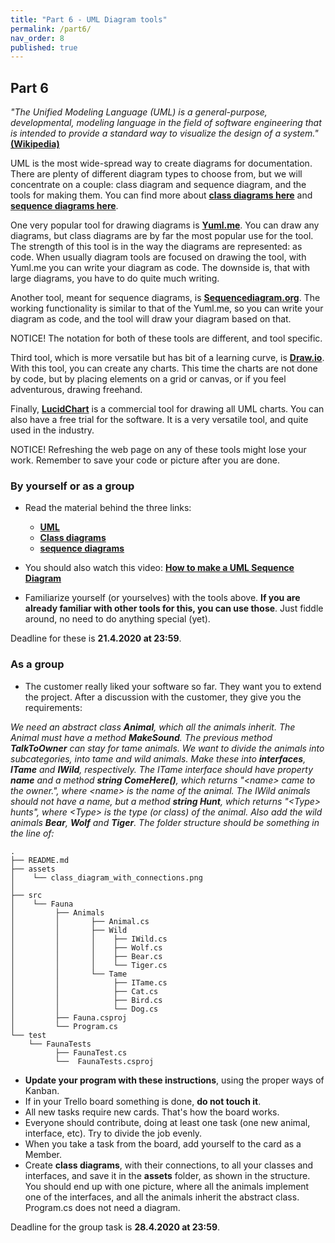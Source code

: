 ```yaml
---
title: "Part 6 - UML Diagram tools"
permalink: /part6/
nav_order: 8
published: true
---
```


## Part 6

*"The Unified Modeling Language (UML) is a general-purpose, developmental, modeling language in the field of software engineering that is intended to provide a standard way to visualize the design of a system."* [**(Wikipedia)**](https://en.wikipedia.org/wiki/Unified_Modeling_Language)

UML is the most wide-spread way to create diagrams for documentation. There are plenty of different diagram types to choose from, but we will concentrate on a couple: class diagram and sequence diagram, and the tools for making them. You can find more about [**class diagrams here**](https://en.wikipedia.org/wiki/Class_diagram) and [**sequence diagrams here**](https://en.wikipedia.org/wiki/Sequence_diagram).

One very popular tool for drawing diagrams is [**Yuml.me**](https://yuml.me). You can draw any diagrams, but class diagrams are by far the most popular use for the tool. The strength of this tool is in the way the diagrams are represented: as code. When usually diagram tools are focused on drawing the tool, with Yuml.me you can write your diagram as code. The downside is, that with large diagrams, you have to do quite much writing.

Another tool, meant for sequence diagrams, is [**Sequencediagram.org**](https://sequencediagram.org/). The working functionality is similar to that of the Yuml.me, so you can write your diagram as code, and the tool will draw your diagram based on that.

NOTICE! The notation for both of these tools are different, and tool specific. 

Third tool, which is more versatile but has bit of a learning curve, is [**Draw.io**](https://draw.io). With this tool, you can create any charts. This time the charts are not done by code, but by placing elements on a grid or canvas, or if you feel adventurous, drawing freehand.

Finally, [**LucidChart**](https://lucidchart.com) is a commercial tool for drawing all UML charts. You can also have a free trial for the software. It is a very versatile tool, and quite used in the industry. 

NOTICE! Refreshing the web page on any of these tools might lose your work. Remember to save your code or picture after you are done.

### By yourself or as a group

* Read the material behind the three links:
  * [**UML**](https://en.wikipedia.org/wiki/Unified_Modeling_Language)
  * [**Class diagrams**](https://en.wikipedia.org/wiki/Class_diagram)
  * [**sequence diagrams**](https://en.wikipedia.org/wiki/Sequence_diagram)

* You should also watch this video: [**How to make a UML Sequence Diagram**](https://www.youtube.com/watch?v=pCK6prSq8aw)

* Familiarize yourself (or yourselves) with the tools above. **If you are already familiar with other tools for this, you can use those**. Just fiddle around, no need to do anything special (yet).


Deadline for these is **21.4.2020 at 23:59**.  

### As a group


* The customer really liked your software so far. They want you to extend the project. After a discussion with the customer, they give you the requirements:

*We need an abstract class **Animal**, which all the animals inherit. The Animal must have a method **MakeSound**. The previous method **TalkToOwner** can stay for tame animals. We want to divide the animals into subcategories, into tame and wild animals. Make these into **interfaces**, **ITame** and **IWild**, respectively. The ITame interface should have property **name** and a method **string ComeHere()**, which returns "\<name\> came to the owner.", where \<name\> is the name of the animal. The IWild animals should not have a name, but a method **string Hunt**, which returns "\<Type\> hunts", where \<Type\> is the type (or class) of the animal. Also add the wild animals **Bear**, **Wolf** and **Tiger**. The folder structure should be something in the line of:*

```console
.
├── README.md
├── assets
│    └── class_diagram_with_connections.png
│ 
├── src
│    └── Fauna
│         ├── Animals
│         │       ├── Animal.cs
│         │       ├── Wild
│         │       │    ├── IWild.cs
│         │       │    ├── Wolf.cs
│         │       │    ├── Bear.cs
│         │       │    └── Tiger.cs
│         │       └── Tame
│         │            ├── ITame.cs
│         │            ├── Cat.cs
│         │            ├── Bird.cs
│         │            └── Dog.cs
│         ├── Fauna.csproj
│         └── Program.cs
└── test
    └── FaunaTests
          ├── FaunaTest.cs
          └──  FaunaTests.csproj
```

* **Update your program with these instructions**, using the proper ways of Kanban.
* If in your Trello board something is done, **do not touch it**.
* All new tasks require new cards. That's how the board works.
* Everyone should contribute, doing at least one task (one new animal, interface, etc). Try to divide the job evenly.
* When you take a task from the board, add yourself to the card as a Member.
* Create **class diagrams**, with their connections, to all your classes and interfaces, and save it in the **assets** folder, as shown in the structure. You should end up with one picture, where all the animals implement one of the interfaces, and all the animals inherit the abstract class. Program.cs does not need a diagram.

Deadline for the group task is **28.4.2020 at 23:59**.  